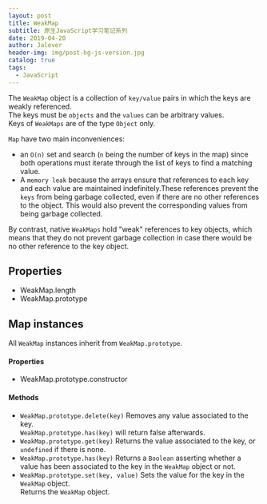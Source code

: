 ```yaml
---
layout: post
title: WeakMap
subtitle: 原生JavaScript学习笔记系列
date: 2019-04-20
author: Jalever
header-img: img/post-bg-js-version.jpg
catalog: true
tags:
  - JavaScript
---
```


The `WeakMap` object is a collection of `key/value` pairs in which the keys are weakly referenced.<br>
The keys must be `objects` and the `values` can be arbitrary values.<br>
Keys of `WeakMaps` are of the type `Object` only.

`Map` have two main inconveniences:

- an `O(n)` set and search (`n` being the number of keys in the map) since both operations must iterate through the list of keys to find a matching value.
- A `memory leak` because the arrays ensure that references to each key and each value are maintained indefinitely.These references prevent the `keys` from being garbage collected, even if there are no other references to the object. This would also prevent the corresponding values from being garbage collected.

By contrast, native `WeakMaps` hold "weak" references to key objects, which means that they do not prevent garbage collection in case there would be no other reference to the key object.

## Properties

- WeakMap.length
- WeakMap.prototype

## Map instances

All `WeakMap` instances inherit from `WeakMap.prototype`.

#### Properties

- WeakMap.prototype.constructor

#### Methods

- `WeakMap.prototype.delete(key)`
  Removes any value associated to the key. <br>
  `WeakMap.prototype.has(key)` will return false afterwards.
- `WeakMap.prototype.get(key)`
  Returns the value associated to the key, or `undefined` if there is none.
- `WeakMap.prototype.has(key)`
  Returns a `Boolean` asserting whether a value has been associated to the key in the `WeakMap` object or not.
- `WeakMap.prototype.set(key, value)`
  Sets the value for the key in the `WeakMap` object.<br>
  Returns the `WeakMap` object.
